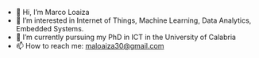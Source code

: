 - 👋 Hi, I’m Marco Loaiza 
- 👀 I’m interested in Internet of Things, Machine Learning, Data Analytics, Embedded Systems.
- 🌱 I’m currently pursuing my PhD in ICT in the University of Calabria 
- 📫 How to reach me: maloaiza30@gmail.com 

<!---
marcolo-30/marcolo-30 is a ✨ special ✨ repository because its `README.md` (this file) appears on your GitHub profile.
You can click the Preview link to take a look at your changes.
--->
